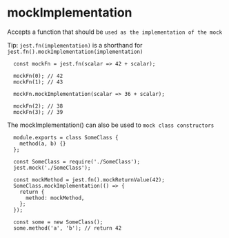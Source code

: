# mockImplementation

Accepts a function that should be `used as the implementation of the mock`

Tip: `jest.fn(implementation)` is a shorthand for `jest.fn().mockImplementation(implementation)`

```
  const mockFn = jest.fn(scalar => 42 + scalar);

  mockFn(0); // 42
  mockFn(1); // 43

  mockFn.mockImplementation(scalar => 36 + scalar);

  mockFn(2); // 38
  mockFn(3); // 39
```

The mockImplementation() can also be used to `mock class constructors`

```
  module.exports = class SomeClass {
    method(a, b) {}
  };
```

```
  const SomeClass = require('./SomeClass');
  jest.mock('./SomeClass');

  const mockMethod = jest.fn().mockReturnValue(42);
  SomeClass.mockImplementation(() => {
    return {
      method: mockMethod,
    };
  });

  const some = new SomeClass();
  some.method('a', 'b'); // return 42
```
